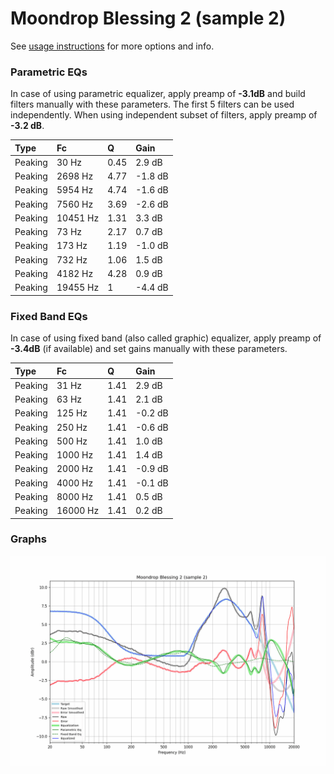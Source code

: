 # Moondrop Blessing 2 (sample 2)
See [usage instructions](https://github.com/jaakkopasanen/AutoEq#usage) for more options and info.

### Parametric EQs
In case of using parametric equalizer, apply preamp of **-3.1dB** and build filters manually
with these parameters. The first 5 filters can be used independently.
When using independent subset of filters, apply preamp of **-3.2 dB**.

| Type    | Fc       |    Q | Gain    |
|:--------|:---------|:-----|:--------|
| Peaking | 30 Hz    | 0.45 | 2.9 dB  |
| Peaking | 2698 Hz  | 4.77 | -1.8 dB |
| Peaking | 5954 Hz  | 4.74 | -1.6 dB |
| Peaking | 7560 Hz  | 3.69 | -2.6 dB |
| Peaking | 10451 Hz | 1.31 | 3.3 dB  |
| Peaking | 73 Hz    | 2.17 | 0.7 dB  |
| Peaking | 173 Hz   | 1.19 | -1.0 dB |
| Peaking | 732 Hz   | 1.06 | 1.5 dB  |
| Peaking | 4182 Hz  | 4.28 | 0.9 dB  |
| Peaking | 19455 Hz | 1    | -4.4 dB |

### Fixed Band EQs
In case of using fixed band (also called graphic) equalizer, apply preamp of **-3.4dB**
(if available) and set gains manually with these parameters.

| Type    | Fc       |    Q | Gain    |
|:--------|:---------|:-----|:--------|
| Peaking | 31 Hz    | 1.41 | 2.9 dB  |
| Peaking | 63 Hz    | 1.41 | 2.1 dB  |
| Peaking | 125 Hz   | 1.41 | -0.2 dB |
| Peaking | 250 Hz   | 1.41 | -0.6 dB |
| Peaking | 500 Hz   | 1.41 | 1.0 dB  |
| Peaking | 1000 Hz  | 1.41 | 1.4 dB  |
| Peaking | 2000 Hz  | 1.41 | -0.9 dB |
| Peaking | 4000 Hz  | 1.41 | -0.1 dB |
| Peaking | 8000 Hz  | 1.41 | 0.5 dB  |
| Peaking | 16000 Hz | 1.41 | 0.2 dB  |

### Graphs
![](./Moondrop%20Blessing%202%20(sample%202).png)